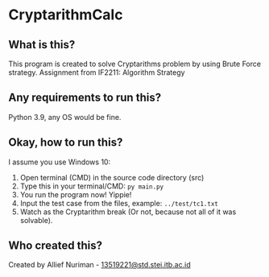 # CryptarithmCalc

## What is this?
This program is created to solve Cryptarithms problem by using Brute Force strategy. Assignment from IF2211: Algorithm Strategy

## Any requirements to run this?
Python 3.9, any OS would be fine.

## Okay, how to run this?
I assume you use Windows 10:
1. Open terminal (CMD) in the source code directory (src)
2. Type this in your terminal/CMD:
```py main.py```
3. You run the program now! Yippie!
4. Input the test case from the files, example:
```../test/tc1.txt```
5. Watch as the Cryptarithm break (Or not, because not all of it was solvable).

## Who created this?
Created by Allief Nuriman - 13519221@std.stei.itb.ac.id
